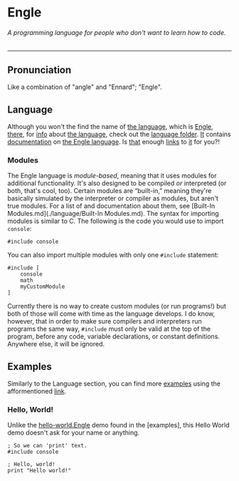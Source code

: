 # Engle
###### A programming language for people who don't want to learn how to code.
---
## Pronunciation
Like a combination of "angle" and "Ennard"; "Engle".

## Language
Although you won't the find the name of [the language](./language), which is [Engle](./language), [there](./language), for [info](./language) about [the language](./language), check out the [language folder](./language). [It](./language) contains [documentation](./language) on [the Engle language](./language). Is [that](./language) enough [links](https://www.youtube.com/watch?v=dQw4w9WgXcQ) to [it](./language) for you?!

### Modules
The Engle language is *module-based*, meaning that it uses modules for additional functionality. It's also designed to be compiled *or* interpreted (or both, that's cool, too). Certain modules are “built-in,” meaning they're basically simulated by the interpreter or compiler as modules, but aren't true modules. For a list of and documentation about them, see [Built-In Modules.md](./language/Built-In Modules.md). The syntax for importing modules is similar to C. The following is the code you would use to import `console`:

```
#include console
```

You can also import multiple modules with only one `#include` statement:

```
#include [
	console
	math
	myCustomModule
]
```

Currently there is no way to create custom modules (or run programs!) but both of those will come with time as the language develops. I do know, however, that in order to make sure compilers and interpreters run programs the same way, `#include` must only be valid at the top of the program, before any code, variable declarations, or constant definitions. Anywhere else, it will be ignored.

## Examples
Similarly to the Language section, you can find more [examples](./examples) using the afformentioned [link](https://www.youtube.com/watch?v=dQw4w9WgXcQ).

### Hello, World!
Unlike the [hello-world.Engle](./examples/hello-world.Engle) demo found in the [examples], this Hello World demo doesn't ask for your name or anything.

```
; So we can 'print' text.
#include console

; Hello, world!
print "Hello world!"
```